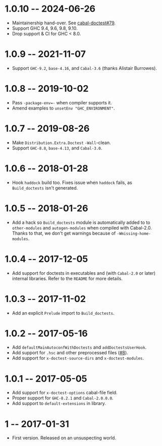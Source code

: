 # 1.0.10 -- 2024-06-26

* Maintainership hand-over. See [cabal-doctest#79][].
* Support GHC 9.4, 9.6, 9.8, 9.10.
* Drop support & CI for GHC < 8.0.

[cabal-doctest#79]: https://github.com/ulidtko/cabal-doctest/issues/79

# 1.0.9 -- 2021-11-07

* Support `GHC-9.2`, `base-4.16`, and `Cabal-3.6` (thanks Alistair Burrowes).

# 1.0.8 -- 2019-10-02

* Pass `-package-env=-` when compiler supports it.
* Amend examples to `unsetEnv "GHC_ENVIRONMENT"`.

# 1.0.7 -- 2019-08-26

* Make `Distribution.Extra.Doctest` `-Wall`-clean.
* Support `GHC-8.8`, `base-4.13`, and `Cabal-3.0`.

# 1.0.6 -- 2018-01-28

* Hook `haddock` build too. Fixes issue when `haddock` fails, as
  `Build_doctests` isn't generated.

# 1.0.5 -- 2018-01-26

* Add a hack so `Build_doctests` module is automatically added to
  to `other-modules` and `autogen-modules` when compiled with Cabal-2.0.
  Thanks to that, we don't get warnings because of `-Wmissing-home-modules`.

# 1.0.4 -- 2017-12-05

* Add support for doctests in executables and (with `Cabal-2.0` or later)
  internal libraries. Refer to the `README` for more details.

# 1.0.3 -- 2017-11-02

* Add an explicit `Prelude` import to `Build_doctests`.

# 1.0.2 -- 2017-05-16

* Add `defaultMainAutoconfWithDoctests` and `addDoctestsUserHook`.
* Add support for `.hsc` and other preprocessed files
  ([#8](https://github.com/phadej/cabal-doctest/issues/8)).
* Add support for `x-doctest-source-dirs` and `x-doctest-modules`.

# 1.0.1 -- 2017-05-05

* Add support for `x-doctest-options` cabal-file field.
* Proper support for `GHC-8.2.1` and `Cabal-2.0.0.0`.
* Add support to `default-extensions` in library.

# 1  -- 2017-01-31

* First version. Released on an unsuspecting world.
